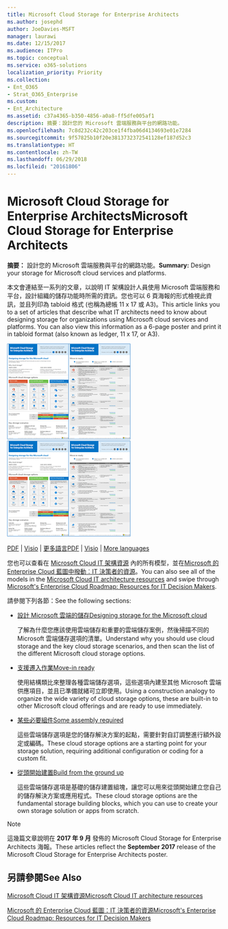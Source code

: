```yaml
---
title: Microsoft Cloud Storage for Enterprise Architects
ms.author: josephd
author: JoeDavies-MSFT
manager: laurawi
ms.date: 12/15/2017
ms.audience: ITPro
ms.topic: conceptual
ms.service: o365-solutions
localization_priority: Priority
ms.collection:
- Ent_O365
- Strat_O365_Enterprise
ms.custom:
- Ent_Architecture
ms.assetid: c37a4365-b350-4856-a0a8-ff5dfe005af1
description: 摘要：設計您的 Microsoft 雲端服務與平台的網路功能。
ms.openlocfilehash: 7c8d232c42c203ce1f4fba06d4134693e01e7284
ms.sourcegitcommit: 9f57825b10f20e3813732372541128ef187d52c3
ms.translationtype: HT
ms.contentlocale: zh-TW
ms.lasthandoff: 06/29/2018
ms.locfileid: "20161806"
---
```

# <a name="microsoft-cloud-storage-for-enterprise-architects"></a><span data-ttu-id="468ce-103">Microsoft Cloud Storage for Enterprise Architects</span><span class="sxs-lookup"><span data-stu-id="468ce-103">Microsoft Cloud Storage for Enterprise Architects</span></span>

 <span data-ttu-id="468ce-104">**摘要：** 設計您的 Microsoft 雲端服務與平台的網路功能。</span><span class="sxs-lookup"><span data-stu-id="468ce-104">**Summary:** Design your storage for Microsoft cloud services and platforms.</span></span>
  
<span data-ttu-id="468ce-p101">本文會連結至一系列的文章，以說明 IT 架構設計人員使用 Microsoft 雲端服務和平台，設計組織的儲存功能時所需的資訊。您也可以 6 頁海報的形式檢視此資訊，並且列印為 tabloid 格式 (也稱為總帳 11 x 17 或 A3)。</span><span class="sxs-lookup"><span data-stu-id="468ce-p101">This article links you to a set of articles that describe what IT architects need to know about designing storage for organizations using Microsoft cloud services and platforms. You can also view this information as a 6-page poster and print it in tabloid format (also known as ledger, 11 x 17, or A3).</span></span>
  
<span data-ttu-id="468ce-107">[![Microsoft 雲端儲存模型的縮圖影像](images/0d4e2eb9-1109-4b3b-bf9e-2f3eff2e2cc4.png)  
](https://www.microsoft.com/download/details.aspx?id=49552)</span><span class="sxs-lookup"><span data-stu-id="468ce-107">[![Thumb image for Microsoft cloud storage model](images/0d4e2eb9-1109-4b3b-bf9e-2f3eff2e2cc4.png)  
](https://www.microsoft.com/download/details.aspx?id=49552)</span></span>
  
<span data-ttu-id="468ce-108">[PDF](https://go.microsoft.com/fwlink/p/?linkid=842079) | [Visio](https://go.microsoft.com/fwlink/p/?linkid=842080) | [更多語言](https://www.microsoft.com/download/details.aspx?id=49552)</span><span class="sxs-lookup"><span data-stu-id="468ce-108">[PDF](https://go.microsoft.com/fwlink/p/?linkid=842079) | [Visio](https://go.microsoft.com/fwlink/p/?linkid=842080) | [More languages](https://www.microsoft.com/download/details.aspx?id=49552)</span></span>
  
<span data-ttu-id="468ce-109">您也可以查看在 [Microsoft Cloud IT 架構資源](microsoft-cloud-it-architecture-resources.md) 內的所有模型，並在[Microsoft 的 Enterprise Cloud 藍圖中撥動︰IT 決策者的資源](https://aka.ms/cloudarchitecture)。</span><span class="sxs-lookup"><span data-stu-id="468ce-109">You can also see all of the models in the [Microsoft Cloud IT architecture resources](microsoft-cloud-it-architecture-resources.md) and swipe through [Microsoft's Enterprise Cloud Roadmap: Resources for IT Decision Makers](https://aka.ms/cloudarchitecture).</span></span>
  
<span data-ttu-id="468ce-110">請參閱下列各節：</span><span class="sxs-lookup"><span data-stu-id="468ce-110">See the following sections:</span></span>
  
- [<span data-ttu-id="468ce-111">設計 Microsoft 雲端的儲存</span><span class="sxs-lookup"><span data-stu-id="468ce-111">Designing storage for the Microsoft cloud</span></span>](designing-storage-for-the-microsoft-cloud.md)
    
    <span data-ttu-id="468ce-112">了解為什麼您應該使用雲端儲存和重要的雲端儲存案例，然後掃描不同的 Microsoft 雲端儲存選項的清單。</span><span class="sxs-lookup"><span data-stu-id="468ce-112">Understand why you should use cloud storage and the key cloud storage scenarios, and then scan the list of the different Microsoft cloud storage options.</span></span>
    
- [<span data-ttu-id="468ce-113">支援遷入作業</span><span class="sxs-lookup"><span data-stu-id="468ce-113">Move-in ready</span></span>](move-in-ready.md)
    
    <span data-ttu-id="468ce-114">使用結構類比來整理各種雲端儲存選項，這些選項內建至其他 Microsoft 雲端供應項目，並且已準備就緒可立即使用。</span><span class="sxs-lookup"><span data-stu-id="468ce-114">Using a construction analogy to organize the wide variety of cloud storage options, these are built-in to other Microsoft cloud offerings and are ready to use immediately.</span></span>
    
- [<span data-ttu-id="468ce-115">某些必要組件</span><span class="sxs-lookup"><span data-stu-id="468ce-115">Some assembly required</span></span>](some-assembly-required.md)
    
    <span data-ttu-id="468ce-116">這些雲端儲存選項是您的儲存解決方案的起點，需要針對自訂調整進行額外設定或編碼。</span><span class="sxs-lookup"><span data-stu-id="468ce-116">These cloud storage options are a starting point for your storage solution, requiring additional configuration or coding for a custom fit.</span></span>
    
- [<span data-ttu-id="468ce-117">從頭開始建置</span><span class="sxs-lookup"><span data-stu-id="468ce-117">Build from the ground up</span></span>](build-from-the-ground-up.md)
    
    <span data-ttu-id="468ce-118">這些雲端儲存選項是基礎的儲存建置組塊，讓您可以用來從頭開始建立您自己的儲存解決方案或應用程式。</span><span class="sxs-lookup"><span data-stu-id="468ce-118">These cloud storage options are the fundamental storage building blocks, which you can use to create your own storage solution or apps from scratch.</span></span>
    
> [!NOTE]
> <span data-ttu-id="468ce-119">這幾篇文章說明在 **2017 年 9 月** 發佈的 Microsoft Cloud Storage for Enterprise Architects 海報。</span><span class="sxs-lookup"><span data-stu-id="468ce-119">These articles reflect the **September 2017** release of the Microsoft Cloud Storage for Enterprise Architects poster.</span></span>
  
## <a name="see-also"></a><span data-ttu-id="468ce-120">另請參閱</span><span class="sxs-lookup"><span data-stu-id="468ce-120">See Also</span></span>

[<span data-ttu-id="468ce-121">Microsoft Cloud IT 架構資源</span><span class="sxs-lookup"><span data-stu-id="468ce-121">Microsoft Cloud IT architecture resources</span></span>](microsoft-cloud-it-architecture-resources.md)

[<span data-ttu-id="468ce-122">Microsoft 的 Enterprise Cloud 藍圖：IT 決策者的資源</span><span class="sxs-lookup"><span data-stu-id="468ce-122">Microsoft's Enterprise Cloud Roadmap: Resources for IT Decision Makers</span></span>](https://sway.com/FJ2xsyWtkJc2taRD)



